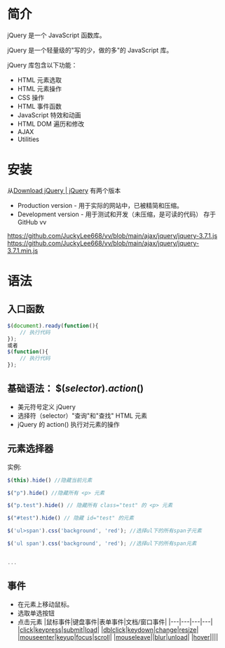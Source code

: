 # 简介
jQuery 是一个 JavaScript 函数库。

jQuery 是一个轻量级的"写的少，做的多"的 JavaScript 库。

jQuery 库包含以下功能：

- HTML 元素选取
- HTML 元素操作
- CSS 操作
- HTML 事件函数
- JavaScript 特效和动画
- HTML DOM 遍历和修改
- AJAX
- Utilities
# 安装
从[Download jQuery | jQuery](https://jquery.com/download/)
有两个版本
- Production version - 用于实际的网站中，已被精简和压缩。
- Development version - 用于测试和开发（未压缩，是可读的代码）
存于GitHub vv

https://github.com/JuckyLee668/vv/blob/main/ajax/jquery/jquery-3.7.1.js
https://github.com/JuckyLee668/vv/blob/main/ajax/jquery/jquery-3.7.1.min.js

# 语法
## 入口函数
```js
$(document).ready(function(){
    // 执行代码
});
或者
$(function(){
    // 执行代码
});
```

## 基础语法： **$(_selector_)._action_()**

- 美元符号定义 jQuery
- 选择符（selector）"查询"和"查找" HTML 元素
- jQuery 的 action() 执行对元素的操作
## 元素选择器

实例:
```js
$(this).hide() //隐藏当前元素

$("p").hide() //隐藏所有 <p> 元素

$("p.test").hide() // 隐藏所有 class="test" 的 <p> 元素

$("#test").hide() // 隐藏 id="test" 的元素

$('ul>span').css('background', 'red'); //选择ul下的所有span子元素

$('ul span').css('background', 'red'); //选择ul下的所有span元素


...
```

## 事件
- 在元素上移动鼠标。
- 选取单选按钮
- 点击元素
|鼠标事件|键盘事件|表单事件|文档/窗口事件|
|---|---|---|---|
|[click](https://www.runoob.com/jquery/event-click.html)|[keypress](https://www.runoob.com/jquery/event-keypress.html)|[submit](https://www.runoob.com/jquery/event-submit.html)|[load](https://www.runoob.com/jquery/event-load.html)|
|[dblclick](https://www.runoob.com/jquery/event-dblclick.html)|[keydown](https://www.runoob.com/jquery/event-keydown.html)|[change](https://www.runoob.com/jquery/event-change.html)|[resize](https://www.runoob.com/jquery/event-resize.html)|
|[mouseenter](https://www.runoob.com/jquery/event-mouseenter.html)|[keyup](https://www.runoob.com/jquery/event-keyup.html)|[focus](https://www.runoob.com/jquery/event-focus.html)|[scroll](https://www.runoob.com/jquery/event-scroll.html)|
|[mouseleave](https://www.runoob.com/jquery/event-mouseleave.html)||[blur](https://www.runoob.com/jquery/event-blur.html)|[unload](https://www.runoob.com/jquery/event-unload.html)|
|[hover](https://www.runoob.com/jquery/event-hover.html)||||
